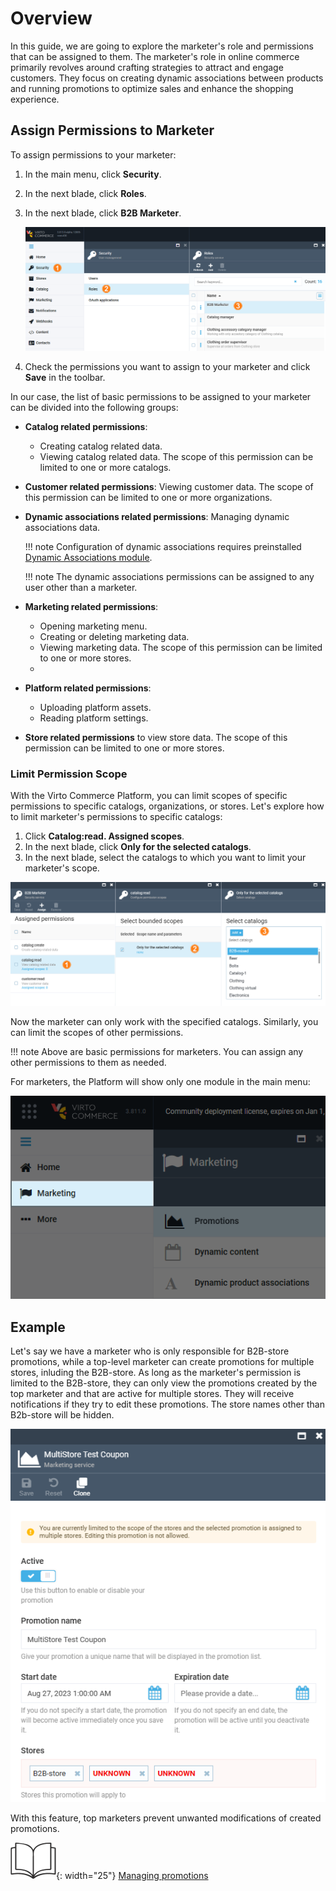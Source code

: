 # Overview

In this guide, we are going to explore the marketer's role and permissions that can be assigned to them. The marketer's role in online commerce primarily revolves around crafting strategies to attract and engage customers. They focus on creating dynamic associations between products and running promotions to optimize sales and enhance the shopping experience.

## Assign Permissions to Marketer

To assign permissions to your marketer:

1. In the main menu, click **Security**.
1. In the next blade, click **Roles**.
1. In the next blade, click **B2B Marketer**.

    ![Add marketer](media/add-marketer.png)

1. Check the permissions you want to assign to your marketer and click **Save** in the toolbar.

In our case, the list of basic permissions to be assigned to your marketer can be divided into the following groups:

* **Catalog related permissions**:
    * Creating catalog related data.
    * Viewing catalog related data. The scope of this permission can be limited to one or more catalogs.

* **Customer related permissions**: Viewing customer data. The scope of this permission can be limited to one or more organizations.

* **Dynamic associations related permissions**: Managing dynamic associations data.

    !!! note 
        Configuration of dynamic associations requires preinstalled [Dynamic Associations module](https://github.com/VirtoCommerce/vc-module-dynamic-associations/releases).

    !!! note
        The dynamic associations permissions can be assigned to any user other than a marketer. 

* **Marketing related permissions**:
    * Opening marketing menu.
    * Creating or deleting marketing data.
    * Viewing marketing data. The scope of this permission can be limited to one or more stores.
    * 
* **Platform related permissions**:
    * Uploading platform assets.
    * Reading platform settings.

* **Store related permissions** to view store data. The scope of this permission can be limited to one or more stores.

### Limit Permission Scope

With the Virto Commerce Platform, you can limit scopes of specific permissions to specific catalogs, organizations, or stores. Let's explore how to limit marketer's permissions to specific catalogs:

1. Click **Catalog:read. Assigned scopes**. 
1. In the next blade, click **Only for the selected catalogs**. 
1. In the next blade, select the catalogs to which you want to limit your marketer's scope.

![Scope of catalogs](media/catalog-scope.png)

Now the marketer can only work with the specified catalogs. Similarly, you can limit the scopes of other permissions.

!!! note
    Above are basic permissions for marketers. You can assign any other permissions to them as needed.

For marketers, the Platform will show only one module in the main menu:

![Marketing module](media/marketing-module.png)


## Example

Let's say we have a marketer who is only responsible for B2B-store promotions, while a top-level marketer can create promotions for multiple stores, inluding the B2B-store. As long as the marketer's permission is limited to the B2B-store, they can only view the promotions created by the top marketer and that are active for multiple stores. They will receive notifications if they try to edit these promotions. The store names other than B2b-store will be hidden.

![Limitations](media/marketer-limitations.png)

With this feature, top marketers prevent unwanted modifications of created promotions.   

![Readmore](media/readmore.png){: width="25"} [Managing promotions](../marketing/managing-promotions.md)